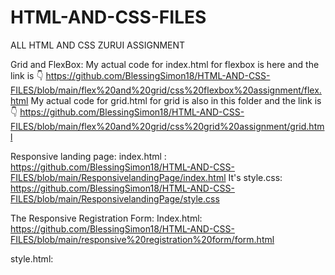 # HTML-AND-CSS-FILES
ALL HTML AND CSS ZURUI ASSIGNMENT

Grid and FlexBox:
My actual code for index.html for flexbox is here and the link is 👇
 https://github.com/BlessingSimon18/HTML-AND-CSS-FILES/blob/main/flex%20and%20grid/css%20flexbox%20assignment/flex.html
My actual code for grid.html for grid is also in this folder and the link is👇
https://github.com/BlessingSimon18/HTML-AND-CSS-FILES/blob/main/flex%20and%20grid/css%20grid%20assignment/grid.html

Responsive landing page: index.html :
https://github.com/BlessingSimon18/HTML-AND-CSS-FILES/blob/main/ResponsivelandingPage/index.html
It's style.css:
https://github.com/BlessingSimon18/HTML-AND-CSS-FILES/blob/main/ResponsivelandingPage/style.css



The Responsive Registration Form:
Index.html: https://github.com/BlessingSimon18/HTML-AND-CSS-FILES/blob/main/responsive%20registration%20form/form.html

style.html: 




